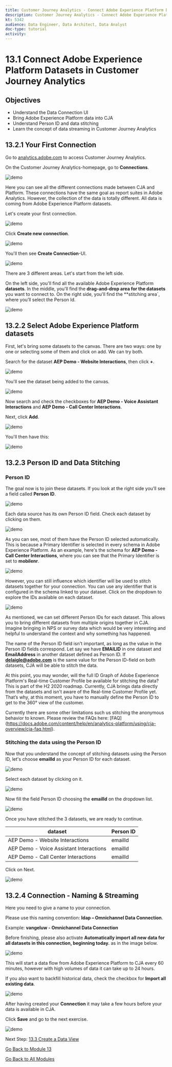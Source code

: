 ```yaml
---
title: Customer Journey Analytics - Connect Adobe Experience Platform Datasets in Customer Journey Analytics
description: Customer Journey Analytics - Connect Adobe Experience Platform Datasets in Customer Journey Analytics
kt: 5342
audience: Data Engineer, Data Architect, Data Analyst
doc-type: tutorial
activity: 
---
```


# 13.1 Connect Adobe Experience Platform Datasets in Customer Journey Analytics

## Objectives

- Understand the Data Connection UI
- Bring Adobe Experience Platform data into CJA
- Understand Person ID and data stitching
- Learn the concept of data streaming in Customer Journey Analytics

## 13.2.1 Your First Connection

Go to [analytics.adobe.com](https://analytics.adobe.com) to access Customer Journey Analytics.

On the Customer Journey Analytics-homepage, go to **Connections**. 

![demo](./images/cja2.png)

Here you can see all the different connections made between CJA and Platform. These connections have the same goal as report suites in Adobe Analytics. However, the collection of the data is totally different. All data is coming from Adobe Experience Platform datasets. 

Let's create your first connection. 

![demo](./images/cja3.png)

Click **Create new connection**.

![demo](./images/cja4.png)

You'll then see **Create Connection**-UI.

![demo](./images/cja5.png)

There are 3 different areas. Let's start from the left side.

On the left side, you'll find all the available Adobe Experience Platform **datasets**.
In the middle, you'll find the **drag-and-drop area for the datasets** you want to connect to.
On the right side, you'll find the **stitching area`, where you’ll select the Person Id.

![demo](./images/cja6.png)

## 13.2.2 Select Adobe Experience Platform datasets

First, let's bring some datasets to the canvas. There are two ways: one by one or selecting some of them and click on add. We can try both.

Search for the dataset **AEP Demo - Website Interactions**, then click **+**.

![demo](./images/cja7.png)

You'll see the dataset being added to the canvas.

![demo](./images/cja8.png)

Now search and check the checkboxes for **AEP Demo - Voice Assistant Interactions** and **AEP Demo - Call Center Interactions**. 

Next, click **Add**.

![demo](./images/cja9.png)

You'll then have this:

![demo](./images/cja10.png)

## 13.2.3 Person ID and Data Stitching

### Person ID

The goal now is to join these datasets. If you look at the right side you’ll see a field called **Person ID**. 

![demo](./images/cja11.png)

Each data source has its own Person ID field. Check each dataset by clicking on them.

![demo](./images/cja12.png)

As you can see, most of them have the Person ID selected automatically. This is because a Primary Identifier is selected in every schema in Adobe Experience Platform. As an example, here's the schema for **AEP Demo - Call Center Interactions**, where you can see that the Primary Identifier is set to **mobilenr**.

![demo](./images/cja13.png)

However, you can still influence which identifier will be used to stitch datasets together for your connection. You can use any identifier that is configured in the schema linked to your dataset. Click on the dropdown to explore the IDs available on each dataset.

![demo](./images/cja14.png)

As mentioned, we can set different Person IDs for each dataset. This allows you to bring different datasets from multiple origins together in CJA. Imagine bringing in NPS or survey data which would be very interesting and helpful to understand the context and why something has happened.

The name of the Person ID field isn't important, as long as the value in the Person ID fields correspond. Let say we have **EMAILID** in one dataset and **EmailAddress** in another dataset defined as Person ID. If **delaigle@adobe.com** is the same value for the Person ID-field on both datasets, CJA will be able to stitch the data.

At this point, you may wonder, will the full ID Graph of Adobe Experience Platform's Real-time Customer Profile be available for stitching the data? This is part of the H2 2020 roadmap.
Currently, CJA brings data directly from the datasets and isn't aware of the Real-time Customer Profile yet. That’s why, at this moment, you have to manually define the Person ID to get to the 360° view of the customer. 

Currently there are some other limitations such us stitching the anonymous behavior to known. Please review the FAQs here: [FAQ] (https://docs.adobe.com/content/help/en/analytics-platform/using/cja-overview/cja-faq.html). 

### Stitching the data using the Person ID

Now that you understand the concept of stitching datasets using the Person ID, let's choose **emailId** as your Person ID for each dataset. 

![demo](./images/cja15.png)

Select each dataset by clicking on it. 

![demo](./images/cja12.png)

Now fill the field Person ID choosing the **emailId** on the dropdown list.

![demo](./images/cja17.png)

Once you have stitched the 3 datasets, we are ready to continue. 

|  dataset       | Person ID | 
| ----------------- |-------------| 
| AEP Demo - Website Interactions | emailId         | 
| AEP Demo - Voice Assistant Interactions | emailId          | 
| AEP Demo - Call Center Interactions | emailId         | 

Click on Next.

![demo](./images/cja16.png)

## 13.2.4 Connection - Naming & Streaming

Here you need to give a name to your connection. 

Please use this naming convention: **ldap – Omnichannel Data Connection**. 

Example: **vangeluw - Omnichannel Data Connection**

Before finishing, please also activate **Automatically import all new data for all datasets in this connection, beginning today.** as in the image below. 

![demo](./images/cja19.png)

This will start a data flow from Adobe Experience Platform to CJA every 60 minutes, however with high volumes of data it can take up to 24 hours. 

If you also want to backfill historical data, check the checkbox for **Import all existing data**.

![demo](./images/cja20.png)

After having created your **Connection** it may take a few hours before your data is available in CJA.

Click **Save** and go to the next exercise. 

![demo](./images/cjasave.png)

Next Step: [13.3 Create a Data View](./ex3.md)

[Go Back to Module 13](./customer-journey-analytics-build-a-dashboard.md)

[Go Back to All Modules](./../../overview.md)


